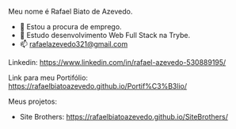 Meu nome é Rafael Biato de Azevedo.

- 🔭 Estou a procura de emprego.
- 🌱 Estudo desenvolvimento Web Full Stack na Trybe.
- 📫 rafaelazevedo321@gmail.com

Linkedin: https://www.linkedin.com/in/rafael-azevedo-530889195/

Link para meu Portifólio: https://rafaelbiatoazevedo.github.io/Portif%C3%B3lio/

Meus projetos:

- Site Brothers: https://rafaelbiatoazevedo.github.io/SiteBrothers/
